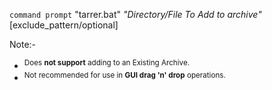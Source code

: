 `command prompt` "tarrer.bat" _"Directory/File To Add to archive"_ [exclude_pattern/optional]


Note:-
+ <SUP>Does **not support** adding to an Existing Archive.
+ <SUP>Not recommended for use in **GUI drag 'n' drop** operations. 
